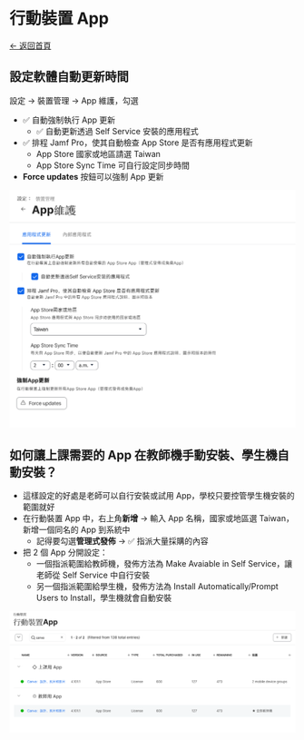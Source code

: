 # 行動裝置 App

[← 返回首頁](../)

## 設定軟體自動更新時間

設定 → 裝置管理 → App 維護，勾選

* ✅ 自動強制執行 App 更新
  * ✅ 自動更新透過 Self Service 安裝的應用程式
* ✅ 排程 Jamf Pro，使其自動檢查 App Store 是否有應用程式更新
  * App Store 國家或地區請選 Taiwan
  * App Store Sync Time 可自行設定同步時間
* **Force updates** 按鈕可以強制 App 更新

![設定：App 維護](../image/settiings_app_maintenance.png)

## 如何讓上課需要的 App 在教師機手動安裝、學生機自動安裝？

* 這樣設定的好處是老師可以自行安裝或試用 App，學校只要控管學生機安裝的範圍就好
* 在行動裝置 App 中，右上角**新增** → 輸入 App 名稱，國家或地區選 Taiwan，新增一個同名的 App 到系統中
  * 記得要勾選**管理式發佈** → ✅ 指派大量採購的內容
* 把 2 個 App 分開設定：
  * 一個指派範圍給教師機，發佈方法為 Make Avaiable in Self Service，讓老師從 Self Service 中自行安裝
  * 另一個指派範圍給學生機，發佈方法為 Install Automatically/Prompt Users to Install，學生機就會自動安裝

![設定：App 分別設定](../image/settings_app.png)
